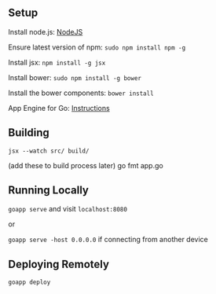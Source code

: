 Setup
------
Install node.js: [NodeJS](http://nodejs.org/)

Ensure latest version of npm: `sudo npm install npm -g`

Install jsx: `npm install -g jsx`

Install bower: `sudo npm install -g bower`

Install the bower components: `bower install`

App Engine for Go: [Instructions](https://cloud.google.com/appengine/docs/go/gettingstarted/devenvironment)

Building
------
`jsx --watch src/ build/`

(add these to build process later)
go fmt app.go

Running Locally
-------
`goapp serve` and visit `localhost:8080`

or

`goapp serve -host 0.0.0.0` if connecting from another device


Deploying Remotely
------
`goapp deploy`